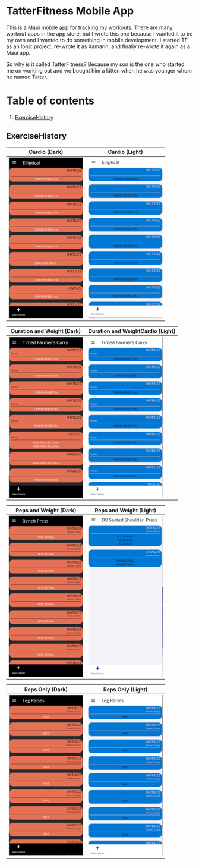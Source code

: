 # TatterFitness Mobile App
This is a Maui mobile app for tracking my workouts. There are many workout apps in the app store, but I wrote this one because I wanted it to be my own and I wanted to do something in mobile development.
I started TF as an Ionic project, re-wrote it as Xamarin, and finally re-wrote it again as a Maui app.

So why is it called TatterFitness? Because my son is the one who started me on working out and we bought him a kitten when he was younger whom he named Tatter. 

# Table of contents
1. [ExerciseHistory ](#exercise-history)

## ExerciseHistory <a name="exercise-history"></a>

| Cardio (Dark) | Cardio (Light) |
|---------------|----------------|
| <img src="https://github.com/ChristopherPope/tatter-fitness-mobile/blob/main/Screen%20Shots/ExerciseHistory/ExerciseHistory_Cardio_Dark.png?raw=true))" style="width:200px;height:433px;" alt="Dark cardio exercise history"> | <img src="https://github.com/ChristopherPope/tatter-fitness-mobile/blob/main/Screen%20Shots/ExerciseHistory/ExerciseHistory_Cardio_Light.png?raw=true))" style="width:200px;height:433px;" alt="Light cardio exercise history"> |

| Duration and Weight (Dark) | Duration and WeightCardio (Light) |
|----------------------------|-----------------------------------|
| <img src="https://github.com/ChristopherPope/tatter-fitness-mobile/blob/main/Screen%20Shots/ExerciseHistory/ExerciseHistory_DurationAndWeight_Dark.png?raw=true))" style="width:200px;height:433px;" alt="Dark duration and weight exercise history"> | <img src="https://github.com/ChristopherPope/tatter-fitness-mobile/blob/main/Screen%20Shots/ExerciseHistory/ExerciseHistory_DurationAndWeight_Light.png?raw=true))" style="width:200px;height:433px;" alt="Light duration and weight exercise history"> |

| Reps and Weight (Dark) | Reps and Weight (Light) |
|---------------|----------------|
| <img src="https://github.com/ChristopherPope/tatter-fitness-mobile/blob/main/Screen%20Shots/ExerciseHistory/ExerciseHistory_RepsAndWeight_Dark.png?raw=true))" style="width:200px;height:433px;" alt="Dark reps and weight exercise history"> | <img src="https://github.com/ChristopherPope/tatter-fitness-mobile/blob/main/Screen%20Shots/ExerciseHistory/ExerciseHistory_RepsAndWeight_Light.png?raw=true))" style="width:200px;height:433px;" alt="Light reps and weight exercise history"> |

| Reps Only (Dark) | Reps Only (Light) |
|---------------|----------------|
| <img src="https://github.com/ChristopherPope/tatter-fitness-mobile/blob/main/Screen%20Shots/ExerciseHistory/ExerciseHistory_RepsOnly_Dark.png?raw=true))" style="width:200px;height:433px;" alt="Dark reps only exercise history"> | <img src="https://github.com/ChristopherPope/tatter-fitness-mobile/blob/main/Screen%20Shots/ExerciseHistory/ExerciseHistory_RepsOnly_Light.png?raw=true))" style="width:200px;height:433px;" alt="Light reps only exercise history"> |


